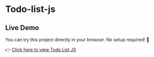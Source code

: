 # Todo-list-js

## Live Demo  
You can try this project directly in your browser. No setup required! 🚀  

👉 [Click here to view Todo List JS](https://ayushi-jain878.github.io/Todo-list-js/)
